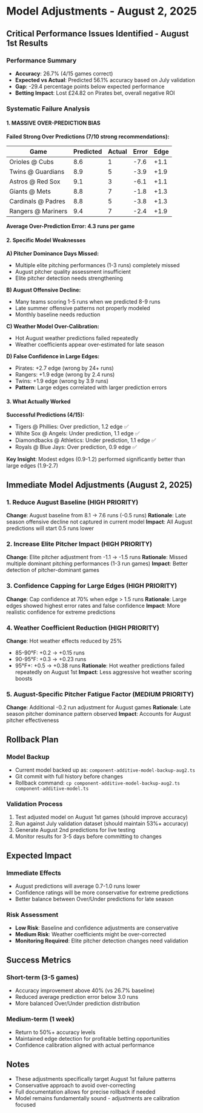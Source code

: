 # Model Adjustments - August 2, 2025

## Critical Performance Issues Identified - August 1st Results

### Performance Summary
- **Accuracy**: 26.7% (4/15 games correct)
- **Expected vs Actual**: Predicted 56.1% accuracy based on July validation
- **Gap**: -29.4 percentage points below expected performance
- **Betting Impact**: Lost £24.82 on Pirates bet, overall negative ROI

### Systematic Failure Analysis

#### 1. MASSIVE OVER-PREDICTION BIAS
**Failed Strong Over Predictions (7/10 strong recommendations):**

| Game | Predicted | Actual | Error | Edge |
|------|-----------|--------|-------|------|
| Orioles @ Cubs | 8.6 | 1 | -7.6 | +1.1 |
| Twins @ Guardians | 8.9 | 5 | -3.9 | +1.9 |
| Astros @ Red Sox | 9.1 | 3 | -6.1 | +1.1 |
| Giants @ Mets | 8.8 | 7 | -1.8 | +1.3 |
| Cardinals @ Padres | 8.8 | 5 | -3.8 | +1.3 |
| Rangers @ Mariners | 9.4 | 7 | -2.4 | +1.9 |

**Average Over-Prediction Error: 4.3 runs per game**

#### 2. Specific Model Weaknesses

**A) Pitcher Dominance Days Missed:**
- Multiple elite pitching performances (1-3 runs) completely missed
- August pitcher quality assessment insufficient
- Elite pitcher detection needs strengthening

**B) August Offensive Decline:**
- Many teams scoring 1-5 runs when we predicted 8-9 runs
- Late summer offensive patterns not properly modeled
- Monthly baseline needs reduction

**C) Weather Model Over-Calibration:**
- Hot August weather predictions failed repeatedly
- Weather coefficients appear over-estimated for late season

**D) False Confidence in Large Edges:**
- Pirates: +2.7 edge (wrong by 24+ runs)
- Rangers: +1.9 edge (wrong by 2.4 runs)  
- Twins: +1.9 edge (wrong by 3.9 runs)
- **Pattern**: Large edges correlated with larger prediction errors

#### 3. What Actually Worked

**Successful Predictions (4/15):**
- Tigers @ Phillies: Over prediction, 1.2 edge ✅
- White Sox @ Angels: Under prediction, 1.1 edge ✅  
- Diamondbacks @ Athletics: Under prediction, 1.1 edge ✅
- Royals @ Blue Jays: Over prediction, 0.9 edge ✅

**Key Insight**: Modest edges (0.9-1.2) performed significantly better than large edges (1.9-2.7)

## Immediate Model Adjustments (August 2, 2025)

### 1. Reduce August Baseline (HIGH PRIORITY)
**Change**: August baseline from 8.1 → 7.6 runs (-0.5 runs)
**Rationale**: Late season offensive decline not captured in current model
**Impact**: All August predictions will start 0.5 runs lower

### 2. Increase Elite Pitcher Impact (HIGH PRIORITY)  
**Change**: Elite pitcher adjustment from -1.1 → -1.5 runs
**Rationale**: Missed multiple dominant pitching performances (1-3 run games)
**Impact**: Better detection of pitcher-dominant games

### 3. Confidence Capping for Large Edges (HIGH PRIORITY)
**Change**: Cap confidence at 70% when edge > 1.5 runs
**Rationale**: Large edges showed highest error rates and false confidence
**Impact**: More realistic confidence for extreme predictions

### 4. Weather Coefficient Reduction (HIGH PRIORITY)
**Change**: Hot weather effects reduced by 25%
- 85-90°F: +0.2 → +0.15 runs
- 90-95°F: +0.3 → +0.23 runs  
- 95°F+: +0.5 → +0.38 runs
**Rationale**: Hot weather predictions failed repeatedly on August 1st
**Impact**: Less aggressive hot weather scoring boosts

### 5. August-Specific Pitcher Fatigue Factor (MEDIUM PRIORITY)
**Change**: Additional -0.2 run adjustment for August games
**Rationale**: Late season pitcher dominance pattern observed
**Impact**: Accounts for August pitcher effectiveness

## Rollback Plan

### Model Backup
- Current model backed up as: `component-additive-model-backup-aug2.ts`
- Git commit with full history before changes
- Rollback command: `cp component-additive-model-backup-aug2.ts component-additive-model.ts`

### Validation Process
1. Test adjusted model on August 1st games (should improve accuracy)
2. Run against July validation dataset (should maintain 53%+ accuracy)
3. Generate August 2nd predictions for live testing
4. Monitor results for 3-5 days before committing to changes

## Expected Impact

### Immediate Effects
- August predictions will average 0.7-1.0 runs lower
- Confidence ratings will be more conservative for extreme predictions
- Better balance between Over/Under predictions for late season

### Risk Assessment
- **Low Risk**: Baseline and confidence adjustments are conservative
- **Medium Risk**: Weather coefficients might be over-corrected
- **Monitoring Required**: Elite pitcher detection changes need validation

## Success Metrics

### Short-term (3-5 games)
- Accuracy improvement above 40% (vs 26.7% baseline)
- Reduced average prediction error below 3.0 runs
- More balanced Over/Under prediction distribution

### Medium-term (1 week)
- Return to 50%+ accuracy levels
- Maintained edge detection for profitable betting opportunities
- Confidence calibration aligned with actual performance

## Notes
- These adjustments specifically target August 1st failure patterns
- Conservative approach to avoid over-correcting
- Full documentation allows for precise rollback if needed
- Model remains fundamentally sound - adjustments are calibration focused